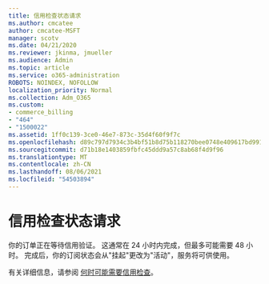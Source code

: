 ```yaml
---
title: 信用检查状态请求
ms.author: cmcatee
author: cmcatee-MSFT
manager: scotv
ms.date: 04/21/2020
ms.reviewer: jkinma, jmueller
ms.audience: Admin
ms.topic: article
ms.service: o365-administration
ROBOTS: NOINDEX, NOFOLLOW
localization_priority: Normal
ms.collection: Adm_O365
ms.custom:
- commerce_billing
- "464"
- "1500022"
ms.assetid: 1ff0c139-3ce0-46e7-873c-35d4f60f9f7c
ms.openlocfilehash: d89c797d7934c3b4bf51b8d75b118270bee0748e409617bd991b9eb1a38ce5c9
ms.sourcegitcommit: d71b18e1403859fbfc45ddd9a57c8ab68f4d9f96
ms.translationtype: MT
ms.contentlocale: zh-CN
ms.lasthandoff: 08/06/2021
ms.locfileid: "54503894"
---
```

# <a name="credit-check-status-request"></a>信用检查状态请求

你的订单正在等待信用验证。 这通常在 24 小时内完成，但最多可能需要 48 小时。 完成后，你的订阅状态会从"挂起"更改为"活动"，服务将可供使用。

有关详细信息，请参阅 [何时可能需要信用检查](/microsoft-365/commerce/billing-and-payments/pay-for-your-subscription#pay-by-invoice-check-or-eft)。
